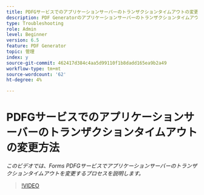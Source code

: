 ```yaml
---
title: PDFGサービスでのアプリケーションサーバーのトランザクションタイムアウトの変更方法
description: PDF Generatorのアプリケーションサーバーのトランザクションタイムアウトを増減する手順
type: Troubleshooting
role: Admin
level: Beginner
version: 6.5
feature: PDF Generator
topic: 管理
index: y
source-git-commit: 462417d384c4aa5d99110f1b8dadd165ea9b2a49
workflow-type: tm+mt
source-wordcount: '62'
ht-degree: 4%

---
```



# PDFGサービスでのアプリケーションサーバーのトランザクションタイムアウトの変更方法

*このビデオでは、Forms PDFGサービスでアプリケーションサーバーのトランザクションタイムアウトを変更するプロセスを説明します。*

>[!VIDEO](https://video.tv.adobe.com/v/335555?quality=9&learn=on)
